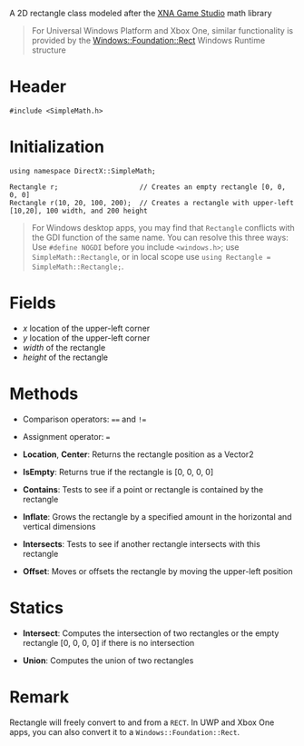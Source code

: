 A 2D rectangle class modeled after the [XNA Game Studio](https://msdn.microsoft.com/en-us/library/microsoft.xna.framework.rectangle.aspx) math library

> For Universal Windows Platform and Xbox One, similar functionality is provided by the [Windows::Foundation::Rect](https://msdn.microsoft.com/en-us/library/windows/apps/windows.foundation.rect.aspx) Windows Runtime structure

# Header

    #include <SimpleMath.h>

# Initialization

    using namespace DirectX::SimpleMath;

    Rectangle r;                    // Creates an empty rectangle [0, 0, 0, 0]
    Rectangle r(10, 20, 100, 200);  // Creates a rectangle with upper-left [10,20], 100 width, and 200 height

> For Windows desktop apps, you may find that ``Rectangle`` conflicts with the GDI function of the same name. You can resolve this three ways: Use ``#define NOGDI`` before you include ``<windows.h>``; use ``SimpleMath::Rectangle``, or in local scope use ``using Rectangle = SimpleMath::Rectangle;``.

# Fields
* *x* location of the upper-left corner
* *y* location of the upper-left corner
* *width* of the rectangle
* *height* of the rectangle

# Methods
* Comparison operators: ``==`` and ``!=``
* Assignment operator: ``=``

* **Location**, **Center**: Returns the rectangle position as a Vector2

* **IsEmpty**: Returns true if the rectangle is [0, 0, 0, 0]

* **Contains**: Tests to see if a point or rectangle is contained by the rectangle

* **Inflate**: Grows the rectangle by a specified amount in the horizontal and vertical dimensions

* **Intersects**: Tests to see if another rectangle intersects with this rectangle

* **Offset**: Moves or offsets the rectangle by moving the upper-left position

# Statics
* **Intersect**: Computes the intersection of two rectangles or the empty rectangle [0, 0, 0, 0] if there is no intersection

* **Union**: Computes the union of two rectangles

# Remark
Rectangle will freely convert to and from a ``RECT``. In UWP and Xbox One apps, you can also convert it to a ``Windows::Foundation::Rect``.